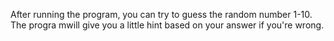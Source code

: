 After running the program, you can try to guess the random number 1-10. The progra mwill give you a little hint based on your answer if you're wrong.
